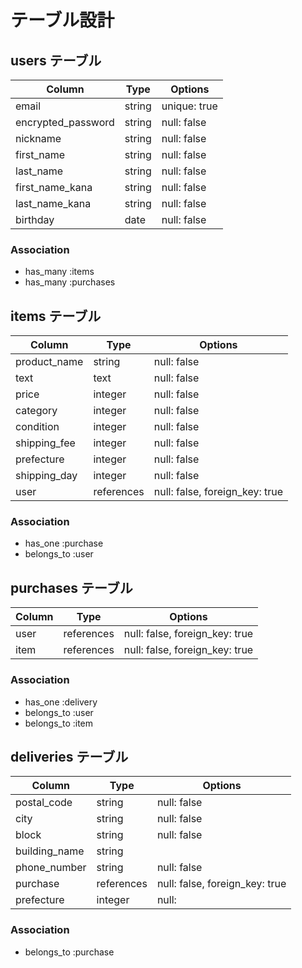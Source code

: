 # テーブル設計

## users テーブル

| Column             | Type   | Options      |
| ------------------ | ------ | -----------  |
| email              | string | unique: true |
| encrypted_password | string | null: false  |
| nickname           | string | null: false  |
| first_name         | string | null: false  |
| last_name          | string | null: false  |
| first_name_kana    | string | null: false  |
| last_name_kana     | string | null: false  |
| birthday           | date   | null: false  |

### Association

- has_many :items
- has_many :purchases

## items テーブル

| Column        | Type       | Options                       |
| ------------- | ---------- | ----------------------------- |
| product_name  | string     | null: false                   |
| text          | text       | null: false                   |
| price         | integer    | null: false                   |
| category      | integer    | null: false                   |
| condition     | integer    | null: false                   |
| shipping_fee  | integer    | null: false                   |
| prefecture    | integer    | null: false                   |
| shipping_day  | integer    | null: false                   |
| user          | references | null: false, foreign_key: true|

### Association

- has_one :purchase
- belongs_to :user


## purchases テーブル

| Column      | Type       | Options                        |
| ----------- | ---------- | ------------------------------ |
| user        | references | null: false, foreign_key: true |
| item        | references | null: false, foreign_key: true |

### Association

- has_one :delivery 
- belongs_to :user
- belongs_to :item

## deliveries テーブル

| Column        | Type       | Options                       |
| ------------- | ---------- | ----------------------------- |
| postal_code   | string     | null: false                   |
| city          | string     | null: false                   |
| block         | string     | null: false                   |
| building_name | string     |                               |
| phone_number  | string     | null: false                   |
| purchase      | references | null: false, foreign_key: true|
| prefecture    | integer    | null:                         |


### Association

- belongs_to :purchase
